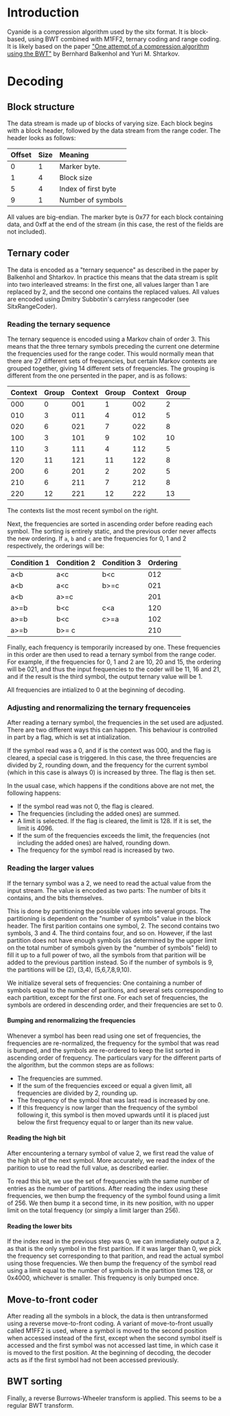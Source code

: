 # Introduction #

Cyanide is a compression algorithm used by the sitx format. It is block-based, using BWT combined with M1FF2, ternary coding and range coding. It is likely based on the paper
["One attempt of a compression algorithm using the BWT"](http://www.mathematik.uni-bielefeld.de/sfb343/preprints/pr99133.ps.gz) by Bernhard Balkenhol and Yuri M. Shtarkov.

# Decoding #

## Block structure ##

The data stream is made up of blocks of varying size. Each block begins with a block header, followed by the data stream from the range coder. The header looks as follows:

| **Offset** | **Size** | **Meaning** |
|:-----------|:---------|:------------|
| 0 | 1 | Marker byte. |
| 1 | 4 | Block size |
| 5 | 4 | Index of first byte |
| 9 | 1 | Number of symbols |

All values are big-endian. The marker byte is 0x77 for each block containing data, and 0xff at the end of the stream (in this case, the rest of the fields are not included).

## Ternary coder ##

The data is encoded as a "ternary sequence" as described in the paper by Balkenhol and Shtarkov. In practice this means that the data stream is split into two interleaved streams: In the first one, all values larger than 1 are replaced by 2, and the second one contains the replaced values. All values are encoded using Dmitry Subbotin's carryless rangecoder (see SitxRangeCoder).

### Reading the ternary sequence ###

The ternary sequence is encoded using a Markov chain of order 3. This means that the three ternary symbols preceding the current one determine the frequencies used for the range coder. This would normally mean that there are 27 different sets of frequencies, but certain Markov contexts are grouped together, giving 14 different sets of frequencies. The grouping is different from the one persented in the paper, and is as follows:

| **Context** | **Group**| **Context** | **Group**| **Context** | **Group** |
|:------------|:---------|:------------|:---------|:------------|:----------|
| 000 | 0 | 001 | 1 | 002 | 2 |
| 010 | 3 | 011 | 4 | 012 | 5 |
| 020 | 6 | 021 | 7 | 022 | 8 |
| 100 | 3 | 101 | 9 | 102 | 10 |
| 110 | 3 | 111 | 4 | 112 | 5 |
| 120 | 11 | 121 | 11 | 122 | 8 |
| 200 | 6 | 201 | 2 | 202 | 5 |
| 210 | 6 | 211 | 7 | 212 | 8 |
| 220 | 12 | 221 | 12 | 222 | 13 |

The contexts list the most recent symbol on the right.

Next, the frequencies are sorted in ascending order before reading each symbol. The sorting is entirely static, and the previous order never affects the new ordering. If `a`, `b` and `c` are the frequencies for 0, 1 and 2 respectively, the orderings will be:

| **Condition 1** | **Condition 2** | **Condition 3** | Ordering |
|:----------------|:----------------|:----------------|:---------|
| a<b | a<c | b<c | 012 |
| a<b | a<c | b>=c | 021 |
| a<b | a>=c |  | 201 |
| a>=b | b<c | c<a | 120 |
| a>=b | b<c | c>=a | 102 |
| a>=b | b>= c |  | 210 |

Finally, each frequency is temporarily increased by one. These frequencies in this order are then used to read a ternary symbol from the range coder. For example, if the frequencies for 0, 1 and 2 are 10, 20 and 15, the ordering will be 021, and thus the input frequencies to the coder will be 11, 16 and 21, and if the result is the third symbol, the output ternary value will be 1.

All frequencies are intialized to 0 at the beginning of decoding.

### Adjusting and renormalizing the ternary frequenceies ###

After reading a ternary symbol, the frequencies in the set used are adjusted. There are two different ways this can happen. This behaviour is controlled in part by a flag, which is set at intialization.

If the symbol read was a 0, and if is the context was 000, and the flag is cleared, a special case is triggered. In this case, the three frequencies are divided by 2, rounding down, and the frequency for the current symbol (which in this case is always 0) is increased by three. The flag is then set.

In the usual case, which happens if the conditions above are not met, the following happens:

  * If the symbol read was not 0, the flag is cleared.
  * The frequencies (including the added ones) are summed.
  * A limit is selected. If the flag is cleared, the limit is 128. If it is set, the limit is 4096.
  * If the sum of the frequencies exceeds the limit, the frequencies (not including the added ones) are halved, rounding down.
  * The frequency for the symbol read is increased by two.

### Reading the larger values ###

If the ternary symbol was a 2, we need to read the actual value from the input stream. The value is encoded as two parts: The number of bits it contains, and the bits themselves.

This is done by partitioning the possible values into several groups. The partitioning is dependent on the "number of symbols" value in the block header. The first parition contains one symbol, 2. The second contains two symbols, 3 and 4. The third contains four, and so on. However, if the last partition does not have enough symbols (as determined by the upper limit on the total number of symbols given by the "number of symbols" field) to fill it up to a full power of two, all the symbols from that parition will be added to the previous partition instead. So if the number of symbols is 9, the partitions will be (2), (3,4), (5,6,7,8,9,10).

We initialize several sets of frequencies: One containing a number of symbols equal to the number of paritions, and several sets corresponding to each partition, except for the first one. For each set of frequencies, the symbols are ordered in descending order, and their frequencies are set to 0.

#### Bumping and renormalizing the frequencies ####

Whenever a symbol has been read using one set of frequencies, the frequencies are re-normalized, the frequency for the symbol that was read is bumped, and the symbols are re-ordered to keep the list sorted in ascending order of frequency. The particulars vary for the different parts of the algorithm, but the common steps are as follows:

  * The frequencies are summed.
  * If the sum of the frequencies exceed or equal a given limit, all frequencies are divided by 2, rounding up.
  * The frequency of the symbol that was last read is increased by one.
  * If this frequency is now larger than the frequency of the symbol following it, this symbol is then moved upwards until it is placed just below the first frequency equal to or larger than its new value.

#### Reading the high bit ####

After encountering a ternary symbol of value 2, we first read the value of the high bit of the next symbol. More accurately, we read the index of the parition to use to read the full value, as described earlier.

To read this bit, we use the set of frequencies with the same number of entries as the number of partitions. After reading the index using these frequencies, we then bump the frequency of the symbol found using a limit of 256. We then bump it a second time, in its new position, with no upper limit on the total frequency (or simply a limit larger than 256).

#### Reading the lower bits ####

If the index read in the previous step was 0, we can immediately output a 2, as that is the only symbol in the first parition. If it was larger than 0, we pick the frequency set corresponding to that parition, and read the actual symbol using those frequencies. We then bump the frequency of the symbol read using a limit equal to the number of symbols in the partition times 128, or 0x4000, whichever is smaller. This frequency is only bumped once.

## Move-to-front coder ##

After reading all the symbols in a block, the data is then untransformed using a reverse move-to-front coding. A variant of move-to-front usually called M1FF2 is used, where a symbol is moved to the second position when accessed instead of the first, except when the second symbol itself is accessed and the first symbol was not accessed last time, in which case it is moved to the first position. At the beginning of decoding, the decoder acts as if the first symbol had not been accessed previously.

## BWT sorting ##

Finally, a reverse Burrows-Wheeler transform is applied. This seems to be a regular BWT transform.